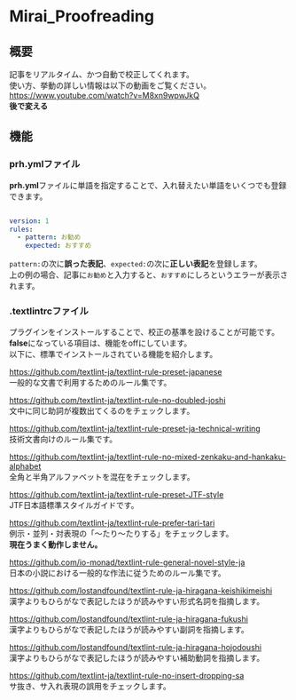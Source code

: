 # Mirai_Proofreading

## 概要

記事をリアルタイム、かつ自動で校正してくれます。  
使い方、挙動の詳しい情報は以下の動画をご覧ください。  
https://www.youtube.com/watch?v=M8xn9wpwJkQ  
**後で変える**

## 機能

### prh.ymlファイル

**prh.yml**ファイルに単語を指定することで、入れ替えたい単語をいくつでも登録できます。

```txt:prh.yml

version: 1
rules:
  - pattern: お勧め
    expected: おすすめ
```

``pattern:``の次に**誤った表記**、``expected:``の次に**正しい表記**を登録します。  
上の例の場合、記事に``お勧め``と入力すると、``おすすめ``にしろというエラーが表示されます。
  
  
  
### .textlintrcファイル

プラグインをインストールすることで、校正の基準を設けることが可能です。  
**false**になっている項目は、機能をoffにしています。  
以下に、標準でインストールされている機能を紹介します。  
  
https://github.com/textlint-ja/textlint-rule-preset-japanese  
一般的な文書で利用するためのルール集です。  
  
https://github.com/textlint-ja/textlint-rule-no-doubled-joshi  
文中に同じ助詞が複数出てくるのをチェックします。  
  
https://github.com/textlint-ja/textlint-rule-preset-ja-technical-writing  
技術文書向けのルール集です。
  
https://github.com/textlint-ja/textlint-rule-no-mixed-zenkaku-and-hankaku-alphabet  
全角と半角アルファベットを混在をチェックします。  
  
https://github.com/textlint-ja/textlint-rule-preset-JTF-style  
JTF日本語標準スタイルガイドです。
  
https://github.com/textlint-ja/textlint-rule-prefer-tari-tari  
例示・並列・対表現の「〜たり〜たりする」をチェックします。  
**現在うまく動作しません。**  
  
https://github.com/io-monad/textlint-rule-general-novel-style-ja  
日本の小説における一般的な作法に従うためのルール集です。  
  
https://github.com/lostandfound/textlint-rule-ja-hiragana-keishikimeishi  
漢字よりもひらがなで表記したほうが読みやすい形式名詞を指摘します。  
  
https://github.com/lostandfound/textlint-rule-ja-hiragana-fukushi  
漢字よりもひらがなで表記したほうが読みやすい副詞を指摘します。  
  
https://github.com/lostandfound/textlint-rule-ja-hiragana-hojodoushi  
漢字よりもひらがなで表記したほうが読みやすい補助動詞を指摘します。  
  
https://github.com/textlint-ja/textlint-rule-no-insert-dropping-sa  
サ抜き、サ入れ表現の誤用をチェックします。
